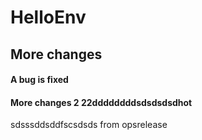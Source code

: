 # HelloEnv
## More changes
#### A bug is fixed



#### More changes 2 22ddddddddsdsdsdsdhot
sdsssddsddfscsdsds
from opsrelease

